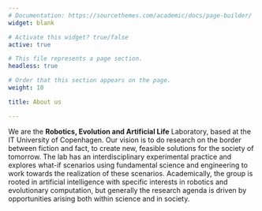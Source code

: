 ```yaml
---
# Documentation: https://sourcethemes.com/academic/docs/page-builder/
widget: blank

# Activate this widget? true/false
active: true

# This file represents a page section.
headless: true

# Order that this section appears on the page.
weight: 10

title: About us

---
```

<!-- 
![Logo of the REAL Lab](/media/logo.png)

<br/>

![Logo of ITU](/media/itu_logo.jpg)

<br/> -->

We are the **Robotics, Evolution and Artificial Life** Laboratory, based at the IT University of Copenhagen. Our vision is to do research on the border between fiction and fact, to create new, feasible solutions for the society of tomorrow. The lab has an interdisciplinary experimental practice and explores what-if scenarios using fundamental science and engineering to work towards the realization of these scenarios. Academically, the group is rooted in  artificial intelligence with specific interests in robotics and evolutionary computation, but generally the research agenda is driven by opportunities arising both within science and in society.
